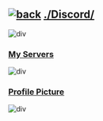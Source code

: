 ## [![back](https://cdn.discordapp.com/emojis/887168885747511396?size=32)](https://reper2.github.io/Downloadable-Files) [./Discord/](https://raw.githubusercontent.com/Reper2/Downloadable-Files/master/discord.md)

![div](https://cdn.discordapp.com/attachments/890142917405048872/890143038729486376/gradientDiv2.png)

### [My Servers](https://reper2.github.io/Downloadable-Files/discord/guilds)

![div](https://cdn.discordapp.com/attachments/890142917405048872/890143038729486376/gradientDiv2.png)

### [Profile Picture](https://images-ext-2.discordapp.net/external/HXDdvrd4MA-I5WhYmTDraZ9wOw9fbhVGFzd8t1DU8k4/%3Fsize%3D256/https/cdn.discordapp.com/avatars/771605101550632970/ab9144fb4360ec9ba24af24caebc31ae.png)

![div](https://cdn.discordapp.com/attachments/890142917405048872/890143038729486376/gradientDiv2.png)
